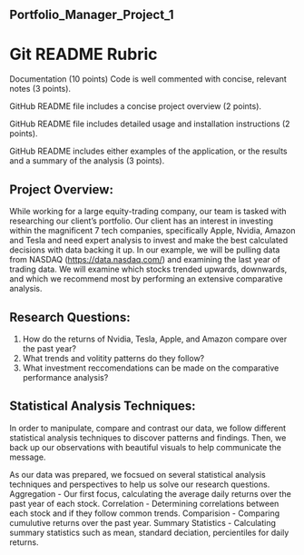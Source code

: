 ## Portfolio_Manager_Project_1
# Git README Rubric

Documentation (10 points)
Code is well commented with concise, relevant notes (3 points).

GitHub README file includes a concise project overview (2 points).

GitHub README file includes detailed usage and installation instructions (2 points).

GitHub README includes either examples of the application, or the results and a summary of the analysis (3 points).

## Project Overview:

While working for a large equity-trading company, our team is tasked with researching our client’s portfolio. Our client has an interest in investing within the magnificent 7 tech companies, specifically Apple, Nvidia, Amazon  and Tesla and need expert analysis to invest and make the best calculated decisions with data backing it up. In our example, we will be pulling data from NASDAQ (https://data.nasdaq.com/) and examining the last year of trading data. We will examine which stocks trended upwards, downwards, and which we recommend most by performing an extensive comparative analysis.

## Research Questions:

1) How do the returns of Nvidia, Tesla, Apple, and Amazon compare over  the past year?
2) What trends and volitity patterns do they follow?
3) What investment reccomendations can be made on the comparative performance analysis?

## Statistical Analysis Techniques:

In order to manipulate, compare and contrast our data, we follow different statistical analysis techniques to discover patterns and findings. Then, we back up our observations with beautiful visuals to help communicate the message.

As our data was prepared, we focsued on several statistical analysis techniques and perspectives to help us solve our research questions.
Aggregation - Our first focus, calculating the average daily returns over the past year of each stock.
Correlation - Determining correlations between each stock and if they follow common trends.
Comparision - Comparing cumulutive returns over the past year.
Summary Statistics - Calculating summary statistics such as mean, standard deciation, percientiles for daily returns.
